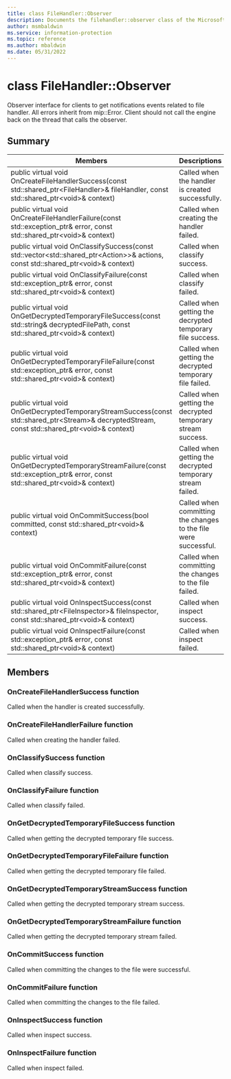 ```yaml
---
title: class FileHandler::Observer 
description: Documents the filehandler::observer class of the Microsoft Information Protection (MIP) SDK.
author: msmbaldwin
ms.service: information-protection
ms.topic: reference
ms.author: mbaldwin
ms.date: 05/31/2022
---
```


# class FileHandler::Observer 
Observer interface for clients to get notifications events related to file handler.
All errors inherit from mip::Error. 
Client should not call the engine back on the thread that calls the observer.
  
## Summary
 Members                        | Descriptions                                
--------------------------------|---------------------------------------------
public virtual void OnCreateFileHandlerSuccess(const std::shared_ptr&lt;FileHandler&gt;& fileHandler, const std::shared_ptr&lt;void&gt;& context)  |  Called when the handler is created successfully.
public virtual void OnCreateFileHandlerFailure(const std::exception_ptr& error, const std::shared_ptr&lt;void&gt;& context)  |  Called when creating the handler failed.
public virtual void OnClassifySuccess(const std::vector&lt;std::shared_ptr&lt;Action&gt;&gt;& actions, const std::shared_ptr&lt;void&gt;& context)  |  Called when classify success.
public virtual void OnClassifyFailure(const std::exception_ptr& error, const std::shared_ptr&lt;void&gt;& context)  |  Called when classify failed.
public virtual void OnGetDecryptedTemporaryFileSuccess(const std::string& decryptedFilePath, const std::shared_ptr&lt;void&gt;& context)  |  Called when getting the decrypted temporary file success.
public virtual void OnGetDecryptedTemporaryFileFailure(const std::exception_ptr& error, const std::shared_ptr&lt;void&gt;& context)  |  Called when getting the decrypted temporary file failed.
public virtual void OnGetDecryptedTemporaryStreamSuccess(const std::shared_ptr&lt;Stream&gt;& decryptedStream, const std::shared_ptr&lt;void&gt;& context)  |  Called when getting the decrypted temporary stream success.
public virtual void OnGetDecryptedTemporaryStreamFailure(const std::exception_ptr& error, const std::shared_ptr&lt;void&gt;& context)  |  Called when getting the decrypted temporary stream failed.
public virtual void OnCommitSuccess(bool committed, const std::shared_ptr&lt;void&gt;& context)  |  Called when committing the changes to the file were successful.
public virtual void OnCommitFailure(const std::exception_ptr& error, const std::shared_ptr&lt;void&gt;& context)  |  Called when committing the changes to the file failed.
public virtual void OnInspectSuccess(const std::shared_ptr&lt;FileInspector&gt;& fileInspector, const std::shared_ptr&lt;void&gt;& context)  |  Called when inspect success.
public virtual void OnInspectFailure(const std::exception_ptr& error, const std::shared_ptr&lt;void&gt;& context)  |  Called when inspect failed.
  
## Members
  
### OnCreateFileHandlerSuccess function
Called when the handler is created successfully.
  
### OnCreateFileHandlerFailure function
Called when creating the handler failed.
  
### OnClassifySuccess function
Called when classify success.
  
### OnClassifyFailure function
Called when classify failed.
  
### OnGetDecryptedTemporaryFileSuccess function
Called when getting the decrypted temporary file success.
  
### OnGetDecryptedTemporaryFileFailure function
Called when getting the decrypted temporary file failed.
  
### OnGetDecryptedTemporaryStreamSuccess function
Called when getting the decrypted temporary stream success.
  
### OnGetDecryptedTemporaryStreamFailure function
Called when getting the decrypted temporary stream failed.
  
### OnCommitSuccess function
Called when committing the changes to the file were successful.
  
### OnCommitFailure function
Called when committing the changes to the file failed.
  
### OnInspectSuccess function
Called when inspect success.
  
### OnInspectFailure function
Called when inspect failed.

